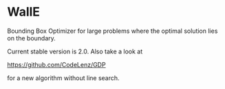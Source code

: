 # WallE
Bounding Box Optimizer for large problems where the optimal solution lies on the boundary.
 
 Current stable version is 2.0. Also take a look at
 
 https://github.com/CodeLenz/GDP
 
 for a new algorithm without line search.
 

